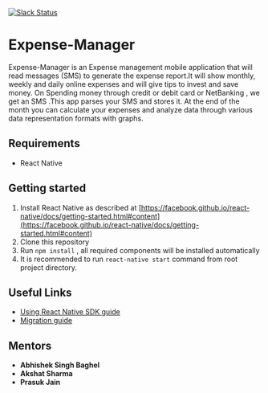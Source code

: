 [![Slack Status](https://img.shields.io/badge/Chat%20on-Slack-orange.svg)](https://join.slack.com/t/expense-manager-group/shared_invite/enQtODQ1MDc0MTM1ODc0LTk3NDdjMGVkZmFlZjI0MjhlMzI5ZmZmNDJkMWM2ZmY1N2UzYjk2NjFiYTA5NjU3MTVhNTk3NDkwMzQ2YjUwOWI)

# Expense-Manager



Expense-Manager is an  Expense management mobile application that will read messages (SMS) to generate the expense report.It will show  monthly, weekly and daily online expenses and will give tips to invest and save money. On Spending money through credit or debit card or NetBanking ,  we get an SMS .This app parses your SMS and stores it. At the end of the month you can calculate your expenses and analyze data through various data representation formats with graphs.

## Requirements 
* React Native



## Getting started

1. Install React Native as described at [https://facebook.github.io/react-native/docs/getting-started.html#content](https://facebook.github.io/react-native/docs/getting-started.html#content)
2. Clone this repository
3. Run `npm install` , all required components will be installed automatically   
4. It is recommended to run `react-native start` command from root project directory.

## Useful Links

 
*  [Using React Native SDK guide](https://voximplant.com/blog/using-react-native-sdk)
*  [Migration guide](https://voximplant.com/blog/migration-guide-for-react-native-sdk)

## Mentors
 
- **Abhishek Singh  Baghel** 
- **Akshat Sharma**
- **Prasuk Jain** 

